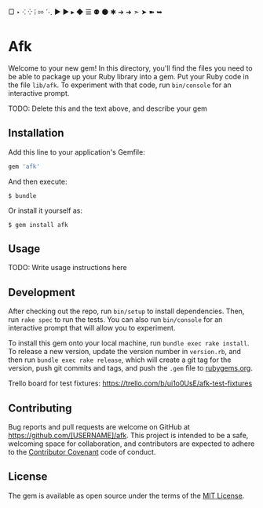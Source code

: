 ▢ ‣ ⁖ ⁛ ⁝ ⇰ ⋱ ▶ ► ▸ ◆ ☰ ⚉ ⚫ ✱ ➔ ➜ ➣ ➤ ➽ ➥

# Afk

Welcome to your new gem! In this directory, you'll find the files you need to
be able to package up your Ruby library into a gem. Put your Ruby code in the
file `lib/afk`. To experiment with that code, run `bin/console` for an
interactive prompt.

TODO: Delete this and the text above, and describe your gem

## Installation

Add this line to your application's Gemfile:

```ruby
gem 'afk'
```

And then execute:

    $ bundle

Or install it yourself as:

    $ gem install afk

## Usage

TODO: Write usage instructions here

## Development

After checking out the repo, run `bin/setup` to install dependencies. Then, run
`rake spec` to run the tests. You can also run `bin/console` for an interactive
prompt that will allow you to experiment.

To install this gem onto your local machine, run `bundle exec rake install`. To
release a new version, update the version number in `version.rb`, and then run
`bundle exec rake release`, which will create a git tag for the version, push
git commits and tags, and push the `.gem` file to [rubygems.org](https://rubygems.org).

Trello board for test fixtures: https://trello.com/b/ui1o0UsE/afk-test-fixtures

## Contributing

Bug reports and pull requests are welcome on GitHub at
https://github.com/[USERNAME]/afk. This project is intended to be a safe,
welcoming space for collaboration, and contributors are expected to adhere to
the [Contributor Covenant](http://contributor-covenant.org) code of conduct.

## License

The gem is available as open source under the terms of the [MIT License](http://opensource.org/licenses/MIT).
